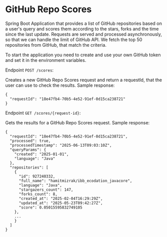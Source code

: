 # GitHub Repo Scores

Spring Boot Application that provides a list of GitHub repositories based on a user's query and scores them according to the stars, forks and the time since the last update. Requests are served and processed asynchronously, so that we can handle the limit of GitHub API. We fetch the top 50 repositories from GitHub, that match the criteria.

To start the application you need to create and use your own GitHub token and set it in the environment variables.

Endpoint `POST /scores`: 

Creates a new GitHub Repo Scores request and return a requestId, that the user can use to check the results.
Sample response:
```
{
  "requestId": "18e47fb4-70b5-4e52-91ef-0d15ca238721"
}
```

Endpoint `GET /scores/{request-id}`: 

Gets the results for a GitHub Repo Scores request.
Sample response:
```
{
  "requestId": "18e47fb4-70b5-4e52-91ef-0d15ca238721",
  "processed": true,
  "processedTimestamp": "2025-06-13T09:03:10Z",
  "queryParams": {
    "created": "2025-01-01",
    "language": "Java"
  },
  "repositories": [
    {
      "id": 927240332,
      "full_name": "hamitmizrak/ibb_ecodation_javacore",
      "language": "Java",
      "stargazers_count": 147,
      "forks_count": 8,
      "created_at": "2025-02-04T16:29:29Z",
      "updated_at": "2025-05-23T09:42:27Z",
      "score": 0.05015595832749105
    },
    ...
    }
  ]
}
```
